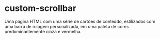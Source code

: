 # custom-scrollbar
Uma página HTML com uma série de cartões de conteúdo, estilizados com uma barra de rolagem personalizada, em uma paleta de cores predominantemente cinza e vermelha.

